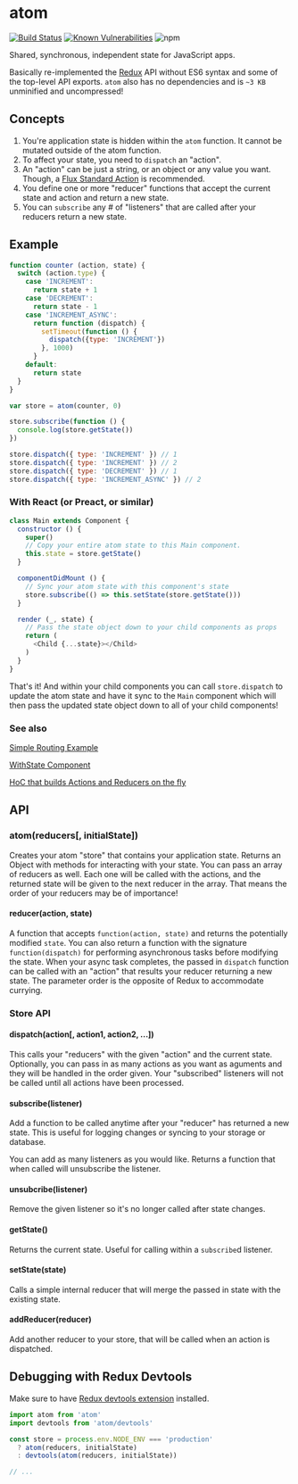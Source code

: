 # atom

[![Build Status](https://travis-ci.org/staydecent/atom.svg?branch=master)](https://travis-ci.org/staydecent/atom) [![Known Vulnerabilities](https://snyk.io/test/github/staydecent/atom/badge.svg)](https://snyk.io/test/github/staydecent/atom) ![npm](https://img.shields.io/npm/dm/atom.svg)

Shared, synchronous, independent state for JavaScript apps.

Basically re-implemented the [Redux](http://gaearon.github.io/redux/) API without ES6 syntax and some of the top-level API exports. `atom` also has no dependencies and is `~3 KB` unminified and uncompressed!

## Concepts

1. You're application state is hidden within the `atom` function. It cannot be
   mutated outside of the atom function.
2. To affect your state, you need to `dispatch` an "action".
3. An "action" can be just a string, or an object or any value you want. Though, a [Flux Standard Action](https://github.com/acdlite/flux-standard-action) is recommended.
4. You define one or more "reducer" functions that accept the current state and action and return a new state.
5. You can `subscribe` any # of "listeners" that are called after your reducers return a new state.

## Example

```javascript
function counter (action, state) {
  switch (action.type) {
    case 'INCREMENT':
      return state + 1
    case 'DECREMENT':
      return state - 1
    case 'INCREMENT_ASYNC':
      return function (dispatch) {
        setTimeout(function () {
          dispatch({type: 'INCREMENT'})
        }, 1000)
      }
    default:
      return state
  }
}

var store = atom(counter, 0)

store.subscribe(function () {
  console.log(store.getState())
})

store.dispatch({ type: 'INCREMENT' }) // 1
store.dispatch({ type: 'INCREMENT' }) // 2
store.dispatch({ type: 'DECREMENT' }) // 1
store.dispatch({ type: 'INCREMENT_ASYNC' }) // 2
```

### With React (or Preact, or similar)

```javascript
class Main extends Component {
  constructor () {
    super()
    // Copy your entire atom state to this Main component.
    this.state = store.getState()
  }

  componentDidMount () {
    // Sync your atom state with this component's state
    store.subscribe(() => this.setState(store.getState()))
  }

  render (_, state) {
    // Pass the state object down to your child components as props
    return (
      <Child {...state}></Child>
    )
  }
}
```

That's it! And within your child components you can call `store.dispatch` to update the atom state and have it sync to the `Main` component which will then pass the updated state object down to all of your child components!

### See also
[Simple Routing Example](https://github.com/staydecent/atom-routing-example)

[WithState Component](https://github.com/inputlogic/elements/blob/master/components/with-state/index.js)

[HoC that builds Actions and Reducers on the fly](https://github.com/inputlogic/elements/blob/master/components/connect/index.js#L39)

## API

### atom(reducers[, initialState])

Creates your atom "store" that contains your application state. Returns an Object with methods for interacting with your state. You can pass an array of reducers as well. Each one will be called with the actions, and the returned state will be given to the next reducer in the array. That means the order of your reducers may be of importance!

#### reducer(action, state)

A function that accepts `function(action, state)` and returns the potentially modified `state`. You can also return a function with the signature `function(dispatch)` for performing asynchronous tasks before modifying the state. When your async task completes, the passed in `dispatch` function can be called with an "action" that results your reducer returning a new state. The parameter order is the opposite of Redux to accommodate currying.

### Store API

#### dispatch(action[, action1, action2, ...])

This calls your "reducers" with the given "action" and the current state. Optionally, you can pass in as many actions as you want as aguments and they will be handled in the order given. Your "subscribed" listeners will not be called until all actions have been processed.

#### subscribe(listener)

Add a function to be called anytime after your "reducer" has returned a new state. This is useful for logging changes or syncing to your storage or database.

You can add as many listeners as you would like. Returns a function that when called will unsubscribe the listener.

#### unsubcribe(listener)

Remove the given listener so it's no longer called after state changes.

#### getState()

Returns the current state. Useful for calling within a `subscribe`d listener.

#### setState(state)

Calls a simple internal reducer that will merge the passed in state with the existing state.

#### addReducer(reducer)

Add another reducer to your store, that will be called when an action is dispatched.


## Debugging with Redux Devtools

Make sure to have [Redux devtools extension](https://github.com/zalmoxisus/redux-devtools-extension) installed.

```js
import atom from 'atom'
import devtools from 'atom/devtools'

const store = process.env.NODE_ENV === 'production' 
  ? atom(reducers, initialState)
  : devtools(atom(reducers, initialState))

// ...
```
